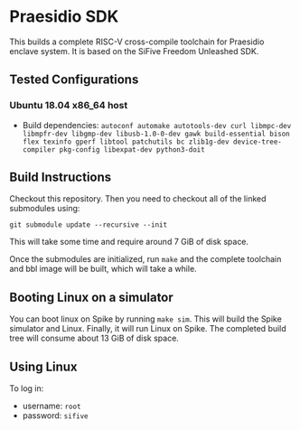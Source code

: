 # Praesidio SDK

This builds a complete RISC-V cross-compile toolchain for Praesidio enclave system. It is based on the SiFive Freedom Unleashed SDK.

## Tested Configurations

### Ubuntu 18.04 x86_64 host
- Build dependencies: `autoconf automake autotools-dev curl libmpc-dev libmpfr-dev libgmp-dev libusb-1.0-0-dev gawk build-essential bison flex texinfo gperf libtool patchutils bc zlib1g-dev device-tree-compiler pkg-config libexpat-dev python3-doit`

## Build Instructions

Checkout this repository. Then you need to checkout all of the linked submodules using:

`git submodule update --recursive --init`

This will take some time and require around 7 GiB of disk space.

Once the submodules are initialized, run `make` and the complete toolchain and bbl image will be built, which will take a while.

## Booting Linux on a simulator

You can boot linux on Spike by running `make sim`. This will build the Spike simulator and Linux. Finally, it will run Linux on Spike. The completed build tree will consume about 13 GiB of disk space.

## Using Linux
To log in:
- username: `root`
- password: `sifive`

